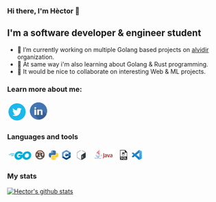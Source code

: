 ### Hi there, I'm Hèctor 👋

## I'm a software developer & engineer student

- 🔭 I’m currently working on multiple Golang based projects on [alvidir](https://github.com/alvidir) organization.
- 🌱 At same way i'm also learning about Golang & Rust programming.
- 👯 It would be nice to collaborate on interesting Web & ML projects.

### Learn more about me:

[<img src="./img/twitter.webp" height="40" style="padding: 2.5px"/>](https://twitter.com/ranyufo)
[<img src="./img/linkedin.png" height="44" style="padding: 2.5px"/>](https://linkedin.com/in/hectormrc/)

### Languages and tools

<img src="./img/golang.png" height="20" style="padding: 2.5px"/>
<img src="./img/rust.png" height="23" style="padding: 2.5px"/>
<img src="./img/python.png" height="22" style="padding: 2.5px"/>
<img src="./img/cpp.png" height="23" style="padding: 2.5px"/>
<img src="./img/bash.png" height="22" style="padding: 2.5px"/>
<img src="./img/java.png" height="25" style="padding: 2.5px"/>
<img src="./img/sql.png" height="23" style="padding: 2.5px"/>
<img src="./img/vscode.png" height="23" style="padding: 2.5px"/>


### My stats

[![Hector's github stats](https://github-readme-stats.vercel.app/api?username=HectorMRC&theme=dracula)](https://github.com/anuraghazra/github-readme-stats)
